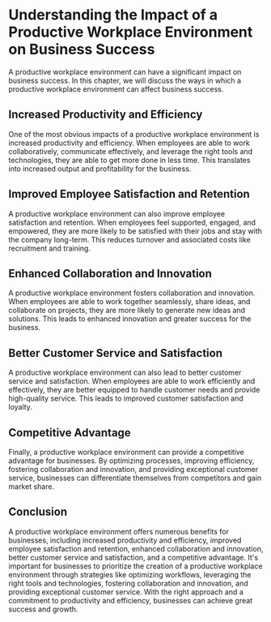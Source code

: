 Understanding the Impact of a Productive Workplace Environment on Business Success
===================================================================================================================================================================

A productive workplace environment can have a significant impact on business success. In this chapter, we will discuss the ways in which a productive workplace environment can affect business success.

Increased Productivity and Efficiency
-------------------------------------

One of the most obvious impacts of a productive workplace environment is increased productivity and efficiency. When employees are able to work collaboratively, communicate effectively, and leverage the right tools and technologies, they are able to get more done in less time. This translates into increased output and profitability for the business.

Improved Employee Satisfaction and Retention
--------------------------------------------

A productive workplace environment can also improve employee satisfaction and retention. When employees feel supported, engaged, and empowered, they are more likely to be satisfied with their jobs and stay with the company long-term. This reduces turnover and associated costs like recruitment and training.

Enhanced Collaboration and Innovation
-------------------------------------

A productive workplace environment fosters collaboration and innovation. When employees are able to work together seamlessly, share ideas, and collaborate on projects, they are more likely to generate new ideas and solutions. This leads to enhanced innovation and greater success for the business.

Better Customer Service and Satisfaction
----------------------------------------

A productive workplace environment can also lead to better customer service and satisfaction. When employees are able to work efficiently and effectively, they are better equipped to handle customer needs and provide high-quality service. This leads to improved customer satisfaction and loyalty.

Competitive Advantage
---------------------

Finally, a productive workplace environment can provide a competitive advantage for businesses. By optimizing processes, improving efficiency, fostering collaboration and innovation, and providing exceptional customer service, businesses can differentiate themselves from competitors and gain market share.

Conclusion
----------

A productive workplace environment offers numerous benefits for businesses, including increased productivity and efficiency, improved employee satisfaction and retention, enhanced collaboration and innovation, better customer service and satisfaction, and a competitive advantage. It's important for businesses to prioritize the creation of a productive workplace environment through strategies like optimizing workflows, leveraging the right tools and technologies, fostering collaboration and innovation, and providing exceptional customer service. With the right approach and a commitment to productivity and efficiency, businesses can achieve great success and growth.

